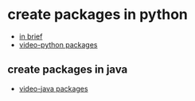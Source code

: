 <h1>create packages in python</h1>
<ul><li><a href="https://github.com/sangamsaisrivinay/quick_revision_java.vs.python/blob/main/java-python_packages/python/procedure.txt.txt">in brief</a></li>
<li><a href="https://youtu.be/urE5MuYd-YM">video-python packages</a></li></ul>
<h2>create packages in java</h1>
<ul><li><a href="https://youtu.be/in8oVJbJkh0">video-java packages</a></li></ul>
